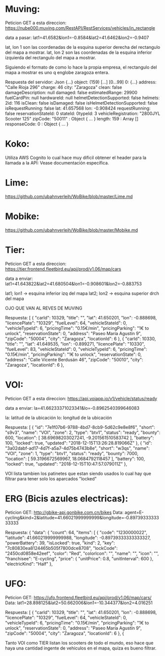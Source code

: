# Muving:
Peticion GET a esta direccion:
https://nube000.muving.com/RestAPI/RestServices/vehicles/in_rectangle

data a pasar: lat1=41.6582&lon1=-0.8584&lat2=41.6462&lon2=-0.9407

lat, lon 1 son las coordenadas de la esquina superior derecha del rectangulo del mapa a mostrar.
lat, lon 2 son las coordenadas de la esquina inferior izquierda del rectangulo del mapa a mostrar.

Siguiendo el formato de como lo hace la propia empresa, el rectangulo del mapa a mostrar es uno q englobe zaragoza entera.

Respuesta del servidor:
Json
{…}
	object: (159) […]
		[0…99]
			0: {…}
				address: "Calle Rioja 296"
				charge: 46
				city: "Zaragoza"
				clean: false
				damageDescription: null
				damaged: false
				estimatedRange: 29900
				fuelCardPin: null
				hardwareId: null
				helmetDetectionSupported: false
				helmets: 2id: 116
				isClean: false
				isDamaged: false
				isHelmetDetectionSupported: false
				isRequestRunning: false
				lat: 41.657568
				lon: -0.908424
				requestRunning: false
				reservationStateId: 0
				stateId: 0typeId: 3
				vehicleRegistration: "2800JYL Scooter 125"
				zipCode: "50011"
				<prototype>: Object { … }
			length: 159
			<prototype>: Array []
		responseCode: 0
		<prototype>: Object { … }


# Koko:
Utiliza AWS Cognito lo cual hace muy dificil obtener el header para la llamada a la API:
Vease documentación específica.

# Lime:
https://github.com/ubahnverleih/WoBike/blob/master/Lime.md

# Mobike:
https://github.com/ubahnverleih/WoBike/blob/master/Mobike.md

# Tier:
Peticion GET a esta direccion:
https://tier.frontend.fleetbird.eu/api/prod/v1.06/map/cars

data a enviar: lat1=41.643822&lat2=41.680504&lon1=-0.908601&lon2=-0.883753

lat1; lon1 -> esquina inferior izq del mapa
lat2; lon2 -> esquina superior drch del mapa

OJO QUE VAN AL REVES DE MUVING

Respuesta:
[
    {
        "carId": 10329,
        "title": "",
        "lat": 41.650201,
        "lon": -0.888698,
        "licencePlate": "10329",
        "fuelLevel": 64,
        "vehicleStateId": 0,
        "vehicleTypeId": 6,
        "pricingTime": "0.15€/min",
        "pricingParking": "1€ to unlock",
        "reservationState": 0,
        "address": "Paseo María Agustín 9",
        "zipCode": "50004",
        "city": "Zaragoza",
        "locationId": 6
    },
    {
        "carId": 10330,
        "title": "",
        "lat": 41.649535,
        "lon": -0.899271,
        "licencePlate": "10330",
        "fuelLevel": 83,
        "vehicleStateId": 0,
        "vehicleTypeId": 6,
        "pricingTime": "0.15€/min",
        "pricingParking": "1€ to unlock",
        "reservationState": 0,
        "address": "Calle Vicente Berdusán 46",
        "zipCode": "50010",
        "city": "Zaragoza",
        "locationId": 6
    },

# VOI:
Peticion GET a esta direccion:
https://api.voiapp.io/v1/vehicle/status/ready

data a enviar: la=41.66233371023341&lo=-0.8962540399646083

la: latitud de la ubicación
lo: longitud de la ubicación

Respuesta:
[
    {
        "id": "7e1f07b6-9788-4bd7-8cb9-5d62c9e8e8f6",
        "short": "s9v3",
        "name": "VOI",
        "zone": 2,
        "type": "btv1",
        "status": "ready",
        "bounty": 600,
        "location": [
            38.69698203027241,
            -9.201561510583742
        ],
        "battery": 100,
        "locked": true,
        "updated": "2018-12-15T13:26:28.819066Z"
    },
    {
        "id": "3a02dabf-ad17-4d7f-a5a7-4d75b4743b8e",
        "short": "w3qs",
        "name": "VOI",
        "zone": 1,
        "type": "btv1",
        "status": "ready",
        "bounty": 7000,
        "location": [
            59.3196672569967,
            18.0684792118457
        ],
        "battery": 100,
        "locked": true,
        "updated": "2018-12-15T10:47:57.079011Z"
    },

VOI lista tambien los patinetes que estan siendo usados lo cual hay que filtrar para tener solo los aparcados  "locked"

# ERG (Bicis azules electricas):
Peticion GET: http://gbike-api.gonbike.com.cn/bikes
Data: agent=E-cycling&kind=2&latitude=41.66021999999999&longitude=-0.8973933333333333

Respuesta:
{
    "data": {
        "count": 64,
        "items": [
            {
                "code": "1230000022",
                "latitude": 41.660219999999988,
                "longitude": -0.89739333333333327,
                "powerBattery": 39,
                "isLocked": true,
                "kind": 2,
                "key": "7c80830ea8124465b505f7800dce8708",
                "lockCode": "2450cd0858e42eef",
                "color": "Red",
                "colorIcon": "",
                "name": "",
                "icon": "",
                "franchisee": "E-cycling",
                "price": {
                    "unitPrice": 0.8,
                    "unitInterval": 600
                },
                "electricKind": "Half"
            },
	    
# UFO:
Peticion GET: https://ufo.frontend.fleetbird.eu/api/prod/v1.06/map/cars/
Data: lat1=28.898125&lat2=50.662006&lon1=-10.344377&lon2=4.016251

Respuesta:
[
    {
        "carId": 10329,
        "title": "",
        "lat": 41.650201,
        "lon": -0.888698,
        "licencePlate": "10329",
        "fuelLevel": 64,
        "vehicleStateId": 0,
        "vehicleTypeId": 6,
        "pricingTime": "0.15€/min",
        "pricingParking": "1€ to unlock",
        "reservationState": 0,
        "address": "Paseo María Agustín 9",
        "zipCode": "50004",
        "city": "Zaragoza",
        "locationId": 6
    },
    {
    
Tanto VOI como TIER listan los scooters de todo el mundo, eso hace que haya una cantidad ingente de vehiculos en el mapa, quiza es bueno filtrar.
